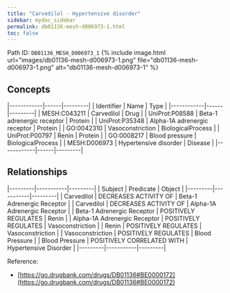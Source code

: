 ```yaml
---
title: "Carvedilol - Hypertensive disorder"
sidebar: mydoc_sidebar
permalink: db01136-mesh-d006973-1.html
toc: false 
---
```



Path ID: `DB01136_MESH_D006973_1`
{% include image.html url="images/db01136-mesh-d006973-1.png" file="db01136-mesh-d006973-1.png" alt="db01136-mesh-d006973-1" %}

## Concepts

|------------|------|---------|
| Identifier | Name | Type    |
|------------|------|---------|
| MESH:C043211 | Carvedilol | Drug |
| UniProt:P08588 | Beta-1 adrenergic receptor | Protein |
| UniProt:P35348 | Alpha-1A adrenergic receptor | Protein |
| GO:0042310 | Vasoconstriction | BiologicalProcess |
| UniProt:P00797 | Renin | Protein |
| GO:0008217 | Blood pressure | BiologicalProcess |
| MESH:D006973 | Hypertensive disorder | Disease |
|------------|------|---------|

## Relationships

|---------|-----------|---------|
| Subject | Predicate | Object  |
|---------|-----------|---------|
| Carvedilol | DECREASES ACTIVITY OF | Beta-1 Adrenergic Receptor |
| Carvedilol | DECREASES ACTIVITY OF | Alpha-1A Adrenergic Receptor |
| Beta-1 Adrenergic Receptor | POSITIVELY REGULATES | Renin |
| Alpha-1A Adrenergic Receptor | POSITIVELY REGULATES | Vasoconstriction |
| Renin | POSITIVELY REGULATES | Vasoconstriction |
| Vasoconstriction | POSITIVELY REGULATES | Blood Pressure |
| Blood Pressure | POSITIVELY CORRELATED WITH | Hypertensive Disorder |
|---------|-----------|---------|

Reference: 
  - [https://go.drugbank.com/drugs/DB01136#BE0000172](https://go.drugbank.com/drugs/DB01136#BE0000172)
